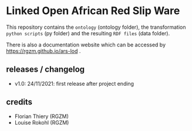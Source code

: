# Linked Open African Red Slip Ware 
           
This repository contains the `ontology` (ontology folder), the transformation `python scripts` (py folder) and the resulting `RDF files` (data folder).
                    
There is also a documentation website which can be accessed by <https://rgzm.github.io/ars-lod> .
    
## releases / changelog 

-   v1.0: 24/11/2021: first release after project ending

## credits

-   Florian Thiery (RGZM)
-   Louise Rokohl (RGZM)
